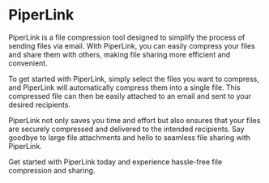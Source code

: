 # PiperLink

PiperLink is a file compression tool designed to simplify the process of sending files via email. With PiperLink, you can easily compress your files and share them with others, making file sharing more efficient and convenient.

To get started with PiperLink, simply select the files you want to compress, and PiperLink will automatically compress them into a single file. This compressed file can then be easily attached to an email and sent to your desired recipients.

PiperLink not only saves you time and effort but also ensures that your files are securely compressed and delivered to the intended recipients. Say goodbye to large file attachments and hello to seamless file sharing with PiperLink.

Get started with PiperLink today and experience hassle-free file compression and sharing.
